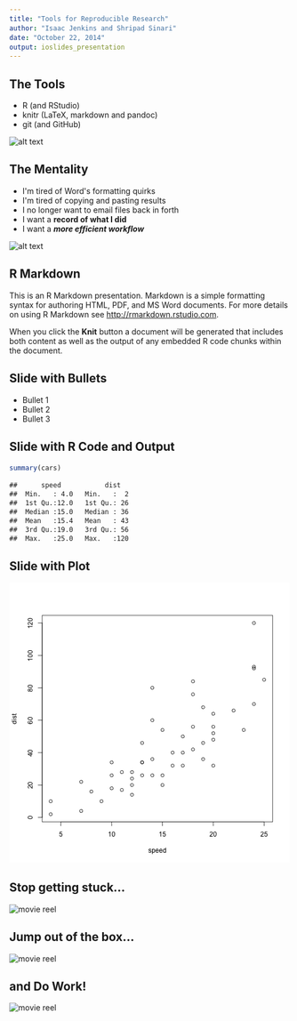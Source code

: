 ```yaml
---
title: "Tools for Reproducible Research"
author: "Isaac Jenkins and Shripad Sinari"
date: "October 22, 2014"
output: ioslides_presentation
---
```


## The Tools

- R (and RStudio)
- knitr (LaTeX, markdown and pandoc)
- git (and GitHub)

![alt text](http://www.thegreenhead.com/imgs/giant_swiss_army_knife_1.jpg)

## The Mentality

- I'm tired of Word's formatting quirks
- I'm tired of copying and pasting results
- I no longer want to email files back in forth
- I want a __record of what I did__
- I want a ___more efficient workflow___

![alt text](http://nmsp6.files.wordpress.com/2014/01/borat-thumbs-up.jpg)

## R Markdown

This is an R Markdown presentation. Markdown is a simple formatting syntax for authoring HTML, PDF, and MS Word documents. For more details on using R Markdown see <http://rmarkdown.rstudio.com>.

When you click the **Knit** button a document will be generated that includes both content as well as the output of any embedded R code chunks within the document.

## Slide with Bullets

- Bullet 1
- Bullet 2
- Bullet 3

## Slide with R Code and Output


```r
summary(cars)
```

```
##      speed           dist    
##  Min.   : 4.0   Min.   :  2  
##  1st Qu.:12.0   1st Qu.: 26  
##  Median :15.0   Median : 36  
##  Mean   :15.4   Mean   : 43  
##  3rd Qu.:19.0   3rd Qu.: 56  
##  Max.   :25.0   Max.   :120
```

## Slide with Plot

![plot of chunk unnamed-chunk-2](figure/unnamed-chunk-2.png) 

## Stop getting stuck...

![movie reel](http://i.giphy.com/jVQTFvl8HbEOI.gif)

## Jump out of the box...

![movie reel](http://i.giphy.com/hkC9qHkrrfdqE.gif)

## and Do Work!

![movie reel](http://i.giphy.com/ue5ZwFCaxy64M.gif)
